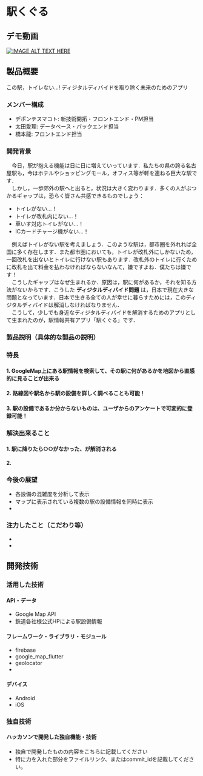 # 駅くぐる

## デモ動画
[![IMAGE ALT TEXT HERE](https://jphacks.com/wp-content/uploads/2024/07/JPHACKS2024_ogp.jpg)](https://www.youtube.com/watch?v=DZXUkEj-CSI)

## 製品概要
この駅，トイレない...! ディジタルディバイドを取り除く未来のためのアプリ

### メンバー構成
* デポンテスマコト: 新技術開拓・フロントエンド・PM担当
* 太田愛理: データベース・バックエンド担当
* 橋本龍: フロントエンド担当

### 開発背景
　今日，駅が抱える機能は日に日に増えていっています．私たちの県の誇る名古屋駅も，今はホテルやショッピングモール，オフィス等が軒を連ねる巨大な駅です．<br>
　しかし，一歩郊外の駅へと出ると，状況は大きく変わります．多くの人がぶつかるギャップは，恐らく皆さん共感できるものでしょう：

* トイレがない...！
* トイレが改札内にない...！
* 車いす対応トイレがない...！
* ICカードチャージ機がない...！

　例えばトイレがない駅を考えましょう．このような駅は，都市圏を外れれば全国に多く存在します．また都市圏においても，トイレが改札外にしかないため，一回改札を出ないとトイレに行けない駅もあります．改札外のトイレに行くために改札を出て料金を払わなければならないなんて，嫌ですよね．僕たちは嫌です！<br>
　こうしたギャップはなぜ生まれるか．原因は，駅に何があるか，それを知る方法がないからです．こうした __ディジタルディバイド問題__ は，日本で現在大きな問題となっています．日本で生きる全ての人が幸せに暮らすためには，このディジタルディバイドは解消しなければなりません．<br>
　こうして，少しでも身近なディジタルディバイドを解消するためのアプリとして生まれたのが，駅情報共有アプリ「駅くぐる」です．
### 製品説明（具体的な製品の説明）
### 特長
#### 1. GoogleMap上にある駅情報を検索して、その駅に何があるかを地図から直感的に見ることが出来る
#### 2. 路線図や駅名から駅の設備を詳しく調べることも可能！
#### 3. 駅の設備であるか分からないものは、ユーザからのアンケートで可変的に登録可能！

### 解決出来ること
#### 1. 駅に降りたら○○がなかった、が解消される
#### 2. 
### 今後の展望
* 各設備の混雑度を分析して表示
* マップに表示されている複数の駅の設備情報を同時に表示
* 
### 注力したこと（こだわり等）
* 
* 

## 開発技術
### 活用した技術
#### API・データ
* Google Map API
* 鉄道各社様公式HPによる駅設備情報

#### フレームワーク・ライブラリ・モジュール
* firebase
* google_map_flutter
* geolocator
* 

#### デバイス
* Android
* iOS

### 独自技術
#### ハッカソンで開発した独自機能・技術
* 独自で開発したものの内容をこちらに記載してください
* 特に力を入れた部分をファイルリンク、またはcommit_idを記載してください。
